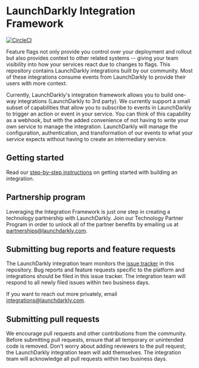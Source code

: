 # LaunchDarkly Integration Framework

[![CircleCI](https://circleci.com/gh/launchdarkly/integration-framework.svg?style=svg&circle-token=c12dfaa51d070b8bbc8dea0c0adf4c402b5b9123)](https://circleci.com/gh/launchdarkly/integration-framework)

Feature flags not only provide you control over your deployment and rollout but
also provides context to other related systems -- giving your team visibility
into how your services react due to changes to flags. This repository contains
LaunchDarkly integrations built by our community. Most of these integrations
consume events from LaunchDarkly to provide their users with more context.

Currently, LaunchDarkly's integration framework allows you to build one-way integrations (LaunchDarkly to 3rd party). We currently support a small subset of capabilities that allow you to subscribe to events in LaunchDarkly to trigger an action or event in your service. You can think of this capability as a webhook, but with the added convenience of not having to write your own service to manage the integration. LaunchDarkly will manage the configuration, authentication, and transformation of our events to what your service expects without having to create an intermediary service.

## Getting started

Read our [step-by-step instructions](docs/getting-started.md) on getting started with building an integration.

## Partnership program

Leveraging the Integration Framework is just one step in creating a technology partnership with LaunchDarkly. Join our Technology Partner Program in order to unlock all of the partner benefits by emailing us at [partnerships@launchdarkly.com](mailto:partnerships@launchdarkly.com).

## Submitting bug reports and feature requests

The LaunchDarkly integration team monitors the [issue tracker](https://github.com/launchdarkly/integration-framework/issues) in this repository. Bug reports and feature requests specific to the platform and integrations should be filed in this issue tracker. The integration team will respond to all newly filed issues within two business days.

If you want to reach out more privately, email [integrations@launchdarkly.com](mailto:integrations@launchdarkly.com).

## Submitting pull requests

We encourage pull requests and other contributions from the community. Before submitting pull requests, ensure that all temporary or unintended code is removed. Don't worry about adding reviewers to the pull request; the LaunchDarkly integration team will add themselves. The integration team will acknowledge all pull requests within two business days.
